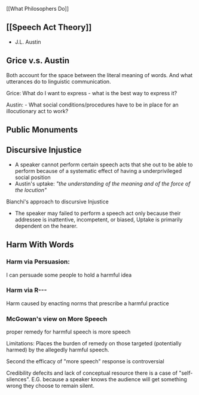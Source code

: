 [[What Philosophers Do]]

## [[Speech Act Theory]]

- J.L. Austin

## Grice v.s. Austin

Both account for the space between the literal meaning of words. And what utterances do to linguistic communication.

Grice:
	What do I want to express - what is the best way to express it?

Austin:
	- What social conditions/procedures have to be in place for an illocutionary act to work?

## Public Monuments

## Discursive Injustice
- A speaker cannot perform certain speech acts that she out to be able to perform because of a systematic effect of having a underprivileged social position
- Austin's uptake: *"the understanding of the meaning and of the force of the locution"*

Bianchi's approach to discursive Injustice
- The speaker may failed to perform a speech act only because their addressee is inattentive, incompetent, or biased, Uptake is primarily dependent on the hearer. 

## Harm With Words

### Harm via Persuasion: 
I can persuade some people to hold a harmful idea

### Harm via R---

Harm caused by enacting norms that prescribe a harmful practice

### McGowan's view on More Speech

proper remedy for harmful speech is more speech

Limitations: 
Places the burden of remedy on those targeted (potentially harmed) by the allegedly harmful speech.

Second the efficacy of "more speech" response is controversial 

Credibility defecits and lack of conceptual resource there is a case of "self-silences". E.G. because a speaker knows the audience will get something wrong they choose to remain silent. 



